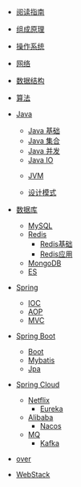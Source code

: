 * [阅读指南](README.md)

* [组成原理](1组成原理/组成原理.md)

* [操作系统](2操作系统/操作系统.md)

* [网络](3网络/网络.md)

* [数据结构](4数据结构/数据结构.md)

* [算法](5算法/算法.md)

* [Java]()
  
    * [Java 基础](6Java/6.1Java基础/Java基础.md)
    * [Java 集合](6Java/6.2Java集合/Java集合.md)
    * [Java 并发](6Java/6.3Java并发/Java并发.md)
    * [Java IO](6Java/6.4JavaIO/JavaIO.md)
    
    - [JVM](6Java/6.5JVM/JVM.md)
    
    - [设计模式](6Java/6.6设计模式/设计模式.md)
    
* [数据库]()
  
    * [MySQL](7数据库/7.1MySQL/MySQL.md)
    * [Redis]()
      - [Redis基础](7数据库/7.2Redis/Redis基础.md)
      - [Redis应用](7数据库/7.2Redis/Redis应用.md)
    * [MongoDB](7数据库/7.3MongoDB/MongoDB.md)
    * [ES](7数据库/7.4ES/ES.md)
    
* [Spring]()
  
    * [IOC](8Spring/8.1IOC/IOC.md)
    * [AOP](8Spring/8.2AOP/AOP.md)
    * [MVC](8Spring/8.3MVC/MVC.md)
    
* [Spring Boot]()
  
    - [Boot](9SpringBoot/9.1Boot/Boot.md)
    
    * [Mybatis](9SpringBoot/9.2Mybatis/Mybatis.md)
    * [Jpa](9SpringBoot/9.3Jpa/Jpa.md)
    
* [Spring Cloud]()
  
    * [Netflix]()
        * [Eureka](10SpringCloud/10.1Netflix/Eureka.md)
    * [Alibaba]()
        - [Nacos](10SpringCloud/10.2Alibaba/Nacos.md)
    * [MQ]()
        - [Kafka](10SpringCloud/10.3MQ/Kafka.md)
    
* [over]()

- [WebStack](WebStack/nav.md)

